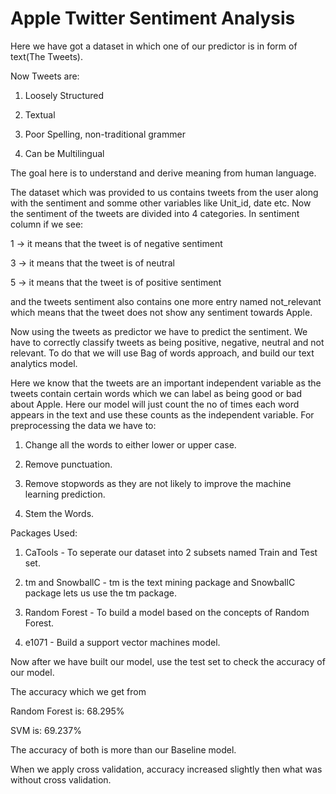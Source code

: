 # Apple Twitter Sentiment Analysis
Here we have got a dataset in which one of our predictor is in form of text(The Tweets).

Now Tweets are:

1. Loosely Structured

2. Textual

3. Poor Spelling, non-traditional grammer

4. Can be Multilingual

The goal here is to understand and derive meaning from human language.

The dataset which was provided to us contains tweets from the user along with the sentiment and somme other variables like Unit_id, date etc. Now the sentiment of the tweets are divided into 4 categories. In sentiment column if we see:

1 -> it means that the tweet is of negative sentiment

3 -> it means that the tweet is of neutral

5 -> it means that the tweet is of positive sentiment

and the tweets sentiment also contains one more entry named not_relevant which means that the tweet does not show any sentiment towards Apple.

Now using the tweets as predictor we have to predict the sentiment. We have to correctly classify tweets as being positive, negative, neutral and not relevant. To do that we will use Bag of words approach, and build our text analytics model.

Here we know that the tweets are an important independent variable as the tweets contain certain words which we can label as being good or bad about Apple. Here our model will just count the no of times each word appears in the text and use these counts as the independent variable. For preprocessing the data we have to:

1. Change all the words to either lower or upper case.

2. Remove punctuation.

3. Remove stopwords as they are not likely to improve the machine learning prediction.

4. Stem the Words.

Packages Used:

1. CaTools - To seperate our dataset into 2 subsets named Train and Test set.

2. tm and SnowballC - tm is the text mining package and SnowballC package lets us use the tm package.

3. Random Forest - To build a model based on the concepts of Random Forest.

4. e1071 - Build a support vector machines model.

Now after we have built our model, use the test set to check the accuracy of our model.

The accuracy which we get from

Random Forest is: 68.295%

SVM is: 69.237%

The accuracy of both is more than our Baseline model.

When we apply cross validation, accuracy increased slightly then what was without cross validation.

